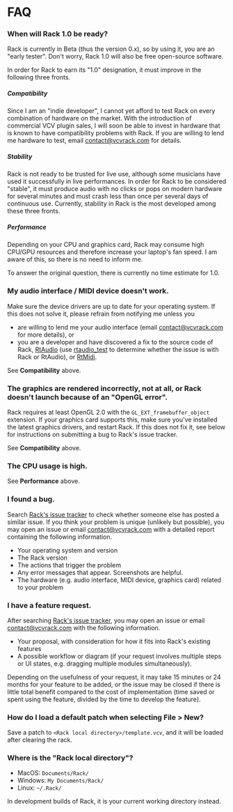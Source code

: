 # FAQ

### When will Rack 1.0 be ready?

Rack is currently in Beta (thus the version 0.x), so by using it, you are an "early tester".
Don't worry, Rack 1.0 will also be free open-source software.

In order for Rack to earn its "1.0" designation, it must improve in the following three fronts.

##### Compatibility
Since I am an "indie developer", I cannot yet afford to test Rack on every combination of hardware on the market.
With the introduction of commercial VCV plugin sales, I will soon be able to invest in hardware that is known to have compatibility problems with Rack.
If you are willing to lend me hardware to test, email contact@vcvrack.com for details.

##### Stability
Rack is not ready to be trusted for live use, although some musicians have used it successfully in live performances.
In order for Rack to be considered "stable", it must produce audio with no clicks or pops on modern hardware for several minutes and must crash less than once per several days of continuous use.
Currently, stability in Rack is the most developed among these three fronts.

##### Performance
Depending on your CPU and graphics card, Rack may consume high CPU/GPU resources and therefore increase your laptop's fan speed.
I am aware of this, so there is no need to inform me.

To answer the original question, there is currently no time estimate for 1.0.

### My audio interface / MIDI device doesn't work.

Make sure the device drivers are up to date for your operating system.
If this does not solve it, please refrain from notifying me unless you
- are willing to lend me your audio interface (email contact@vcvrack.com for more details), or
- you are a developer and have discovered a fix to the source code of Rack, [RtAudio](https://github.com/thestk/rtaudio) (use [rtaudio_test](https://github.com/AndrewBelt/rtaudio_test) to determine whether the issue is with Rack or RtAudio), or [RtMidi](https://github.com/thestk/rtmidi).

See **Compatibility** above.

### The graphics are rendered incorrectly, not at all, or Rack doesn't launch because of an "OpenGL error".

Rack requires at least OpenGL 2.0 with the `GL_EXT_framebuffer_object` extension.
If your graphics card supports this, make sure you've installed the latest graphics drivers, and restart Rack.
If this does not fix it, see below for instructions on submitting a bug to Rack's issue tracker.

See **Compatibility** above.

### The CPU usage is high.

See **Performance** above.

### I found a bug.

Search [Rack's issue tracker](https://github.com/VCVRack/Rack/issues?q=is%3Aissue) to check whether someone else has posted a similar issue. If you think your problem is unique (unlikely but possible), you may open an issue or email contact@vcvrack.com with a detailed report containing the following information.

- Your operating system and version
- The Rack version
- The actions that trigger the problem
- Any error messages that appear. Screenshots are helpful.
- The hardware (e.g. audio interface, MIDI device, graphics card) related to your problem

### I have a feature request.

After searching [Rack's issue tracker](https://github.com/VCVRack/Rack/issues?q=is%3Aissue), you may open an issue or email contact@vcvrack.com with the following information.

- Your proposal, with consideration for how it fits into Rack's existing features
- A possible workflow or diagram (if your request involves multiple steps or UI states, e.g. dragging multiple modules simultaneously).

Depending on the usefulness of your request, it may take 15 minutes or 24 months for your feature to be added, or the issue may be closed if there is little total benefit compared to the cost of implementation (time saved or spent using the feature, divided by the time to develop the feature).

### How do I load a default patch when selecting File > New?

Save a patch to `<Rack local directory>/template.vcv`, and it will be loaded after clearing the rack.

### Where is the "Rack local directory"?

- MacOS: `Documents/Rack/`
- Windows: `My Documents/Rack/`
- Linux: `~/.Rack/`

In development builds of Rack, it is your current working directory instead.
